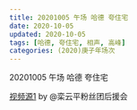 ```yaml
---
title: 20201005 午场 哈德 夸住宅 
date: 2020-10-05
updated: 2020-10-05
tags: [哈德, 夸住宅, 相声, 高峰]
categories: (2020)庚子年场次
---
```

20201005 午场 哈德 夸住宅 



[视频源1](https://weibo.com/6574451359/JnNmnvrcQ) by @栾云平粉丝团后援会

